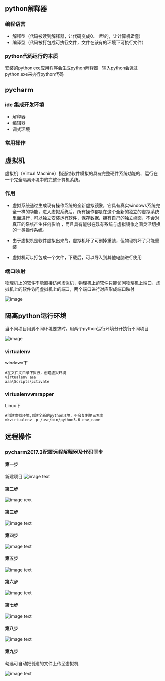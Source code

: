 ## python解释器

### 编程语言

- 解释型（代码被读到解释器，让代码变成0、 1型的，让计算机读懂）
- 编译型（代码被打包成可执行文件，文件在该有的环境下可执行文件）

### python代码运行的本质

安装的python.exe应用程序会生成python解释器，输入python会通过python.exe来执行python代码

## pycharm

### ide 集成开发环境

- 解释器
- 编辑器
- 调式环境

### 常用操作

## 虚拟机

虚拟机（Virtual Machine）指通过软件模拟的具有完整硬件系统功能的、运行在一个完全隔离环境中的完整计算机系统。

### 作用

- 虚拟系统通过生成现有操作系统的全新虚拟镜像，它具有真实windows系统完全一样的功能，进入虚拟系统后，所有操作都是在这个全新的独立的虚拟系统里面进行，可以独立安装运行软件，保存数据，拥有自己的独立桌面，不会对真正的系统产生任何影响 ，而且具有能够在现有系统与虚拟镜像之间灵活切换的一类操作系统。

- 由于虚拟机是软件虚拟出来的，虚拟机坏了可删掉重装，但物理机坏了只能重装
- 虚拟机可以打包成一个文件，下载后，可以导入到其他电脑进行使用

### 端口映射

物理机上的软件不能直接访问虚拟机，物理机上的软件只能访问物理机上端口，虚拟机上的软件访问虚拟机上的端口，两个端口进行对应形成端口映射

![image](https://github.com/college20/-8-Django-/blob/master/图片/端口映射.png)

## 隔离python运行环境

当不同项目用到不同环境要求时，用两个python运行环境分开执行不同项目

![image](https://github.com/college20/-8-Django-/blob/master/图片/隔离.png)

### virtualenv

windows下

```
#在文件夹目录下执行，创建虚拟环境
virtualenv aaa
aaa\Scripts\activate
```

### virtualenvvmrapper

Linux下

```
#创建虚拟环境,创建全新的python环境，不会复制第三方库
mkvirtualenv -p /usr/bin/python3.6 env_name
```

## 远程操作

### pycharm2017.3配置远程解释器及代码同步

#### 第一步 

新建项目
![image text](https://github.com/college20/-8-Django-/blob/master/图片/(1)step1.png)

#### 第二步

![image text](https://github.com/college20/-8-Django-/blob/master/图片/（2）step2.png)

#### 第三步

![image text](https://github.com/college20/-8-Django-/blob/master/图片/（3）step3.png)

#### 第四步

![image text](https://github.com/college20/-8-Django-/blob/master/图片/（4）step4.png)

#### 第五步

![image text](https://github.com/college20/-8-Django-/blob/master/图片/(5)step5.png)

#### 第六步

![image text](https://github.com/college20/-8-Django-/blob/master/图片/（6）step6.png)

#### 第七步
![image text](https://github.com/college20/-8-Django-/blob/master/图片/（7）step7.png)

#### 第八步
![image text](https://github.com/college20/-8-Django-/blob/master/图片/（8）step8.png)

#### 第九步

勾选可自动把创建的文件上传至虚拟机

![image text](https://github.com/college20/-8-Django-/blob/master/图片/（9）step9.png)

